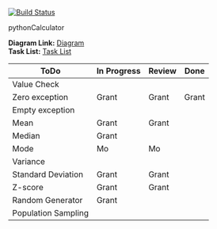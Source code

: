 [![Build Status](https://travis-ci.com/gschweber12/pythonCalculator.svg?branch=master)](https://travis-ci.com/gschweber12/pythonCalculator)

pythonCalculator

**Diagram Link:** [Diagram](/diagram.md)  
**Task List:** [Task List](/tasklist.md)

| ToDo                | In Progress | Review | Done |
|---------------------|-------------|--------|------|
| Value Check         |             |        |      |
| Zero exception      |    Grant    |Grant   |Grant |
| Empty exception     |             |        |      |
| Mean                |    Grant    |Grant   |      |
| Median              |    Grant    |        |      |
| Mode                |    Mo       |Mo      |      |
| Variance            |             |        |      |
| Standard Deviation  |    Grant    | Grant     |      |
| Z-score             |    Grant    |    Grant    |      |
| Random Generator    |    Grant    |       |      |
| Population Sampling |             |        |      |
